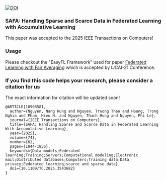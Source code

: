 [![DOI](https://zenodo.org/badge/932106934.svg)](https://doi.org/10.5281/zenodo.14865136)

### SAFA: Handling Sparse and Scarce Data in Federated Learning with Accumulative Learning

This paper was accepted to the 2025 IEEE Transactions on Computers!<br>

### Usage
Please checkout the "EasyFL Framework" used for paper [Federated Learning with Fair Averaging](https://fanxlxmu.github.io/publication/ijcai2021/) which is accepted by IJCAI-21 Conference.

### 

### If you find this code helps your research, please consider a citation for us
The exact information for citation will be updated soon!
```
@ARTICLE{10908581,
  author={Nguyen, Nang Hung and Nguyen, Truong Thao and Hoang, Trong Nghia and Pham, Hieu H. and Nguyen, Thanh Hung and Nguyen, Phi Le},
  journal={IEEE Transactions on Computers}, 
  title={SAFA: Handling Sparse and Scarce Data in Federated Learning With Accumulative Learning}, 
  year={2025},
  volume={74},
  number={6},
  pages={1844-1856},
  keywords={Data models;Federated learning;Training;Servers;Computational modeling;Electronic mail;Distributed databases;Computers;Training data;Data privacy;Federated learning;scarce and sparse data},
  doi={10.1109/TC.2025.3543682}
}
```
